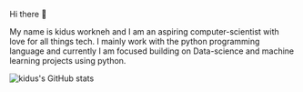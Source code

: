 Hi there 👋

My name is kidus workneh and I am an aspiring computer-scientist with love for all things tech. I mainly work with the python programming language and currently I am focused building on Data-science and machine learning projects using python. 

![kidus's GitHub stats](https://github-readme-stats.vercel.app/api?username=kidusw=anuraghazra&theme=dark&show_icons=true)
